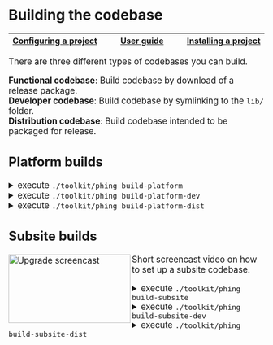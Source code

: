 # Building the codebase

<big><table><thead><tr><th nowrap> [Configuring a project](./configuring-project.md#configuring-a-project) </th><th width="100%" align="center"> [User guide](../README.md#user-guide) </th><th nowrap> [Installing a project](./installing-project.md#installing-the-project) </th></tr></thead></table>

There are three different types of codebases you can build.

**Functional codebase**: Build codebase by download of a release package.<br>
**Developer codebase**: Build codebase by symlinking to the `lib/` folder.<br>
**Distribution codebase**: Build codebase intended to be packaged for release.<br>

## Platform builds

<details><p><summary>execute <code>./toolkit/phing build-platform</code></summary></p>

This build downloads the latest released platform deploy package depending on
what version you specified as the platform.package.version property. After
download it is unpacked to the build folder. This build is mainly used by subsites
that need to test their code on a specific platform version.
</p></details>

<!-- <details><p><summary>execute <code>composer create-project ec-europa/platform toolkit-demo dev-master</code></summary> 

Clones the repository with the master branch and runs composer install in the
root of the project. You will be prompted to keep or remove the version control
system before starting the installation.
</p></details>
<details><p><summary>execute <code>nano build.develop.props</code></summary>

Put the properties file in the root of your project and add the build properties
you wish to set. For more information on the list of available build properties
refer to the [build.default.props] file that is provided by the toolkit.
</p></details> -->
<details><p><summary>execute <code>./toolkit/phing build-platform-dev</code></summary></p>

Build the actual codebase, this will transform your `lib/` and
`resources/` folder into a Drupal codebase which you can installed. This action by
default will start by backing up any site specific files if there were any
present.

Currently platform-dev has not migrated to the toolkit yet for building their
codebase. This is a work in progress. If you are developing for a subsite this
part of the documentation does not apply to your codebase.
</p></details>
<!-- <details><p><summary>execute <code>./toolkit/phing build-subsite</code></summary>

This feature has not been implemented yet. It would allow platform developers
to install any subsite that is using the platform. To complete this feature, CI
needs to be fully implmented so subsites have a deploy package available for
download.
</p></details> -->
<details><p><summary>execute <code>./toolkit/phing build-platform-dist</code></summary></p>

Build the distribution files for a single profile. You can change the profile
either through changing the property in your build properties file or through
defining it in the command itself with the `-D 'profile'=` option.

This build will only build the files necessary for deployment and the result 
will be compressed and uploaded to github when your project gets tagged
for release. After the release this package will be available for download by
the `./toolkit/phing build-platform` command.
</p></details>

## Subsite builds

<a href="http://www.youtube.com/watch?feature=player_embedded&v=xmiqSKByduE
" target="_blank"><img src="http://img.youtube.com/vi/xmiqSKByduE/0.jpg" 
alt="Upgrade screencast" width="240" height="135" align="left" /></a>

Short screencast video on how to set up a subsite codebase.

<details><p><summary>execute <code>./toolkit/phing build-subsite</code></summary></p>

This build downloads and unpacks the latest released subsite deploy package and
unpacks it to the `build/sites/default` folder. This build will be mainly used
by platform who need to test subsite configurations on their codebase.

This build will download the latest release package of the version you define in
your build properties file. Currently subsites are not yet using the release
assets for deployment so the command will not give you any code.
</p></details>

<!-- <details><p><summary>execute <code>composer create-project ec-europa/subsite toolkit-demo dev-master</code></summary>

Clones the repository with the master branch and runs composer install in the
root of the project. You will be prompted to keep or remove the version control
system before starting the installation.
</p></details>
<details><p><summary>execute <code>nano build.develop.props</code></summary>

Put the properties file in the root of your project and add the build properties
you wish to set. For more information on the list of available build properties
refer to the [build.default.props] file that is provided by the toolkit.
</p></details>
<details><p><summary>execute <code>./toolkit/phing build-platform</code></summary>

Downloads the platform package of which you defined the version in your build
properties. After succesful download it will unpack the package into the
`build/` folder of your project.
</p></details> -->
<details><p><summary>execute <code>./toolkit/phing build-subsite-dev</code></summary>

Builds all resources and symlinks the individual modules, themes and libraries
to their location in the lib/ folder. The `build/sites/default` folder effectively becomes a
mirror of `lib/`.
</p></details>

<details><p><summary>execute <code>./toolkit/phing build-subsite-dist</code></summary></p>

Build the distribution files for a single subsite, you can change the subsite
either through changing the property in your build properties file or through
defining it in the command itself with the `-D 'subsite'=` option.

This build will only build the files necessary for deployment. The result of the
build will be compressed and uploaded to github when your project gets tagged
for release. After the release this package will be available for download by
the `./toolkit/phing build-subsite` command.
</p></details>
